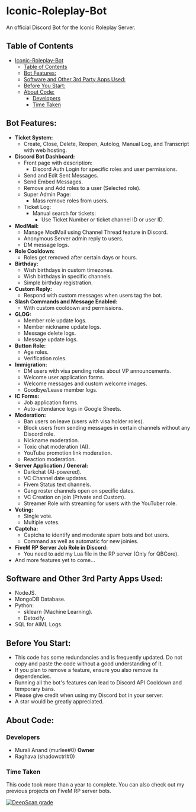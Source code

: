 # Iconic-Roleplay-Bot
An official Discord Bot for the Iconic Roleplay Server.

## Table of Contents
- [Iconic-Roleplay-Bot](#iconic-roleplay-bot)
  - [Table of Contents](#table-of-contents)
  - [Bot Features:](#bot-features)
  - [Software and Other 3rd Party Apps Used:](#software-and-other-3rd-party-apps-used)
  - [Before You Start:](#before-you-start)
  - [About Code:](#about-code)
    - [Developers](#developers)
    - [Time Taken](#time-taken)

## Bot Features:
- **Ticket System:**
  - Create, Close, Delete, Reopen, Autolog, Manual Log, and Transcript with web hosting.
- **Discord Bot Dashboard:**
  - Front page with description:
    - Discord Auth Login for specific roles and user permissions.
  - Send and Edit Sent Messages.
  - Send Embed Messages.
  - Remove and Add roles to a user (Selected role).
  - Super Admin Page:
    - Mass remove roles from users.
  - Ticket Log:
    - Manual search for tickets:
      - Use Ticket Number or ticket channel ID or user ID.
- **ModMail:**
  - Manage ModMail using Channel Thread feature in Discord.
  - Anonymous Server admin reply to users.
  - DM message logs.
- **Role Cooldown:**
  - Roles get removed after certain days or hours.
- **Birthday:**
  - Wish birthdays in custom timezones.
  - Wish birthdays in specific channels.
  - Simple birthday registration.
- **Custom Reply:**
  - Respond with custom messages when users tag the bot.
- **Slash Commands and Message Enabled:**
  - With custom cooldown and permissions.
- **GLOG:**
  - Member role update logs.
  - Member nickname update logs.
  - Message delete logs.
  - Message update logs.
- **Button Role:**
  - Age roles.
  - Verification roles.
- **Immigration:**
  - DM users with visa pending roles about VP announcements.
  - Welcome user application forms.
  - Welcome messages and custom welcome images.
  - Goodbye/Leave member logs.
- **IC Forms:**
  - Job application forms.
  - Auto-attendance logs in Google Sheets.
- **Moderation:**
  - Ban users on leave (users with visa holder roles).
  - Block users from sending messages in certain channels without any Discord role.
  - Nickname moderation.
  - Toxic chat moderation (AI).
  - YouTube promotion link moderation.
  - Reaction moderation.
- **Server Application / General:**
  - Darkchat (AI-powered).
  - VC Channel date updates.
  - Fivem Status text channels.
  - Gang roster channels open on specific dates.
  - VC Creation on join (Private and Custom).
  - Streamer Role with streaming for users with the YouTuber role.
- **Voting:**
  - Single vote.
  - Multiple votes.
- **Captcha:**
  - Captcha to identify and moderate spam bots and bot users. 
  - Command as well as automatic for new joinies.
- **FiveM RP Server Job Role in Discord:**
  - You need to add my Lua file in the RP server (Only for QBCore).
- And more features yet to come...

## Software and Other 3rd Party Apps Used:
- NodeJS.
- MongoDB Database.
- Python:
   - sklearn (Machine Learning).
   - Detoxify.
- SQL for AIML Logs.

## Before You Start:
- This code has some redundancies and is frequently updated. Do not copy and paste the code without a good understanding of it.
- If you plan to remove a feature, ensure you also remove its dependencies.
- Running all the bot's features can lead to Discord API Cooldown and temporary bans.
- Please give credit when using my Discord bot in your server.
- A star would be greatly appreciated.

## About Code:

### Developers
- Murali Anand (murlee#0) **Owner**
- Raghava (shadowctrl#0)

### Time Taken
This code took more than a year to complete. You can also check out my previous projects on FiveM RP server bots.

[![DeepScan grade](https://deepscan.io/api/teams/21991/projects/25346/branches/791508/badge/grade.svg?token=a1fa0980263b30233c0ddf1e9c3ed778290db2ee)](https://deepscan.io/dashboard#view=project&tid=21991&pid=25346&bid=791508)
